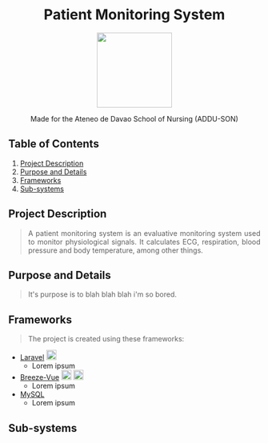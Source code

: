<h1 align="center"> Patient Monitoring System </h1>
<p align="center"> <img src="https://user-images.githubusercontent.com/103469969/209050078-d8483086-c632-48ec-a8b6-ccaf9ef361bb.png" style="width: 150px; height: 150px"> </p>

<p align="center"> Made for the Ateneo de Davao School of Nursing (ADDU-SON) </p>

## Table of Contents
1. [Project Description](#project-description)
2. [Purpose and Details](#purpose-and-details)
3. [Frameworks](#frameworks)
4. [Sub-systems](#sub-systems)

## Project Description
> <p align="justify"> A patient monitoring system is an evaluative monitoring system used to monitor physiological signals. It calculates ECG, respiration, blood pressure and body temperature, among other things. </p>

## Purpose and Details
> <p align="justify"> It's purpose is to blah blah blah i'm so bored.
## Frameworks
> <p align="justify"> The project is created using these frameworks: </p>
* [Laravel](https://laravel.com/) <img src="https://user-images.githubusercontent.com/103469969/209066598-90d55001-2dbe-4bc4-b2f9-43426696399f.png"
style="width: 20px; height: 20px">
  * Lorem ipsum
* [Breeze-Vue](http://breeze.github.io/doc-main/) <img src="https://user-images.githubusercontent.com/103469969/209067448-7e679621-a4d1-4ec7-b70f-b75625f8f62c.png"
style="width: 20px; height: 20px"> <img src="https://user-images.githubusercontent.com/103469969/209067451-dce617b6-14fe-4210-9837-885a1dbed693.png" style="width: 20px; height: 20px">
  * Lorem ipsum 
* [MySQL](https://www.mysql.com/)
  * Lorem ipsum

## Sub-systems
